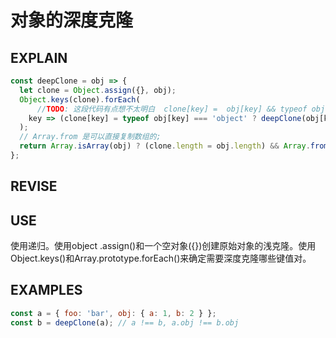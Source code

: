 # 对象的深度克隆

## EXPLAIN 
```javascript
const deepClone = obj => {
  let clone = Object.assign({}, obj);
  Object.keys(clone).forEach(
      //TODO: 这段代码有点想不太明白  clone[key] =  obj[key] && typeof obj[key] === 'object'
    key => (clone[key] = typeof obj[key] === 'object' ? deepClone(obj[key]) : obj[key])
  );    
  // Array.from 是可以直接复制数组的;
  return Array.isArray(obj) ? (clone.length = obj.length) && Array.from(clone) : clone;
};
```
## REVISE

## USE
使用递归。使用object .assign()和一个空对象({})创建原始对象的浅克隆。使用Object.keys()和Array.prototype.forEach()来确定需要深度克隆哪些键值对。
## EXAMPLES 
```javascript
const a = { foo: 'bar', obj: { a: 1, b: 2 } };
const b = deepClone(a); // a !== b, a.obj !== b.obj
```
